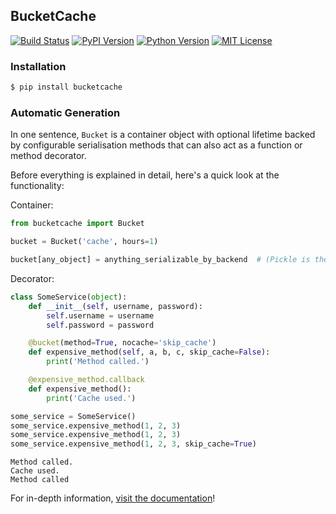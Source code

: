 ## BucketCache
[![Build Status][bsi]][bsl] [![PyPI Version][ppi]][ppl] [![Python Version][pvi]][pvl] [![MIT License][mli]][mll]

  [bsi]: http://img.shields.io/travis/RazerM/bucketcache.svg?style=flat-square
  [bsl]: https://travis-ci.org/RazerM/bucketcache
  [ppi]: http://img.shields.io/pypi/v/bucketcache.svg?style=flat-square
  [ppl]: https://pypi.python.org/pypi/bucketcache/
  [pvi]: https://img.shields.io/badge/python-2.7%2C%203-brightgreen.svg?style=flat-square
  [pvl]: https://www.python.org/downloads/
  [mli]: http://img.shields.io/badge/license-MIT-blue.svg?style=flat-square
  [mll]: https://raw.githubusercontent.com/RazerM/bucketcache/master/LICENSE

### Installation

```bash
$ pip install bucketcache
```

### Automatic Generation

In one sentence, `Bucket` is a container object with optional lifetime backed by configurable serialisation methods that can also act as a function or method decorator.

Before everything is explained in detail, here's a quick look at the functionality:

Container:
```python
from bucketcache import Bucket

bucket = Bucket('cache', hours=1)

bucket[any_object] = anything_serializable_by_backend  # (Pickle is the default)
```

Decorator:
```python
class SomeService(object):
    def __init__(self, username, password):
        self.username = username
        self.password = password

    @bucket(method=True, nocache='skip_cache')
    def expensive_method(self, a, b, c, skip_cache=False):
        print('Method called.')

    @expensive_method.callback
    def expensive_method():
        print('Cache used.')

some_service = SomeService()
some_service.expensive_method(1, 2, 3)
some_service.expensive_method(1, 2, 3)
some_service.expensive_method(1, 2, 3, skip_cache=True)
```

```
Method called.
Cache used.
Method called
```

For in-depth information, [visit the documentation][doc]!

  [doc]: http://pythonhosted.org/BucketCache/